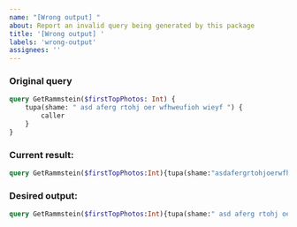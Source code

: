 ```yaml
---
name: "[Wrong output] "
about: Report an invalid query being generated by this package
title: '[Wrong output] '
labels: 'wrong-output'
assignees: ''
---
```


### Original query
```graphql
query GetRammstein($firstTopPhotos: Int) {
    tupa(shame: " asd aferg rtohj oer wfhweufioh wieyf ") {
        caller
    }
}
```
### Current result:
```graphql
query GetRammstein($firstTopPhotos:Int){tupa(shame:"asdafergrtohjoerwfhweufiohwieyf"){caller}}
```

### Desired output:
```graphql
query GetRammstein($firstTopPhotos:Int){tupa(shame:" asd aferg rtohj oer wfhweufioh wieyf "){caller}}
```

